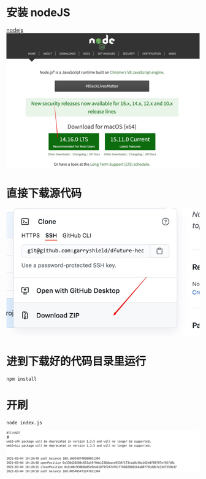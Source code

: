 # 安装 nodeJS

[nodejs](https://nodejs.org/en/)
![](./assets/Snipaste_2021-03-04_10-08-19.jpg)

# 直接下载源代码

![github](./assets/Snipaste_2021-03-04_10-07-30.jpg)

# 进到下载好的代码目录里运行

```shell
npm install
```

# 开刷

```shell
node index.js
```

![github](./assets/Snipaste_2021-03-04_10-11-10.jpg)
